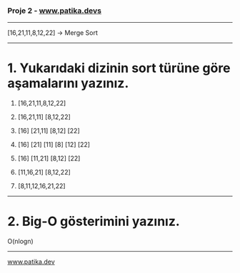### Proje 2  - www.patika.devs
***

[16,21,11,8,12,22] -> Merge Sort

***
# 1. Yukarıdaki dizinin sort türüne göre aşamalarını yazınız.

1. [16,21,11,8,12,22]

2. [16,21,11] [8,12,22]

3. [16] [21,11] [8,12] [22]

4. [16] [21] [11] [8] [12] [22]

5. [16] [11,21] [8,12] [22]

6. [11,16,21] [8,12,22]

7. [8,11,12,16,21,22]

***
# 2. Big-O gösterimini yazınız.

O(nlogn)

***
 

www.patika.dev